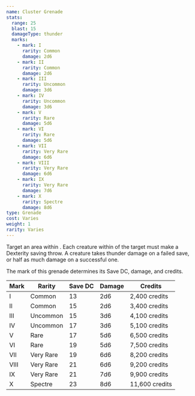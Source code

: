 ```yaml
---
name: Cluster Grenade
stats:
  range: 25
  blast: 15
  damageType: thunder
  marks:
    - mark: I
      rarity: Common
      damage: 2d6
    - mark: II
      rarity: Common
      damage: 2d6
    - mark: III
      rarity: Uncommon
      damage: 3d6
    - mark: IV
      rarity: Uncommon
      damage: 3d6
    - mark: V
      rarity: Rare
      damage: 5d6
    - mark: VI
      rarity: Rare
      damage: 5d6
    - mark: VII
      rarity: Very Rare
      damage: 6d6
    - mark: VIII
      rarity: Very Rare
      damage: 6d6
    - mark: IX
      rarity: Very Rare
      damage: 7d6
    - mark: X
      rarity: Spectre
      damage: 8d6
type: Grenade
cost: Varies
weight: 1
rarity: Varies
---
```

Target an area within <me-distance length="25" />. Each creature within <me-distance length="15" /> of the target must make a Dexterity saving throw.
A creature takes thunder damage on a failed save, or half as much damage on a successful one.

The mark of this grenade determines its Save DC, damage, and credits.

Mark|Rarity|Save DC|Damage|Credits
---|---|---|---|---
I|Common|13|2d6|2,400 credits
II|Common|15|2d6|3,400 credits
III|Uncommon|15|3d6|4,100 credits
IV|Uncommon|17|3d6|5,100 credits
V|Rare|17|5d6|6,500 credits
VI|Rare|19|5d6|7,500 credits
VII|Very Rare|19|6d6|8,200 credits
VIII|Very Rare|21|6d6|9,200 credits
IX|Very Rare|21|7d6|9,900 credits
X|Spectre|23|8d6|11,600 credits
